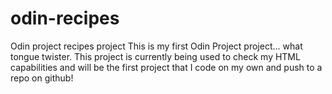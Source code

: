 # odin-recipes
Odin project recipes project
This is my first Odin Project project... what tongue twister. This project is currently
being used to check my HTML capabilities and will be the first project that I code on 
my own and push to a repo on github!
